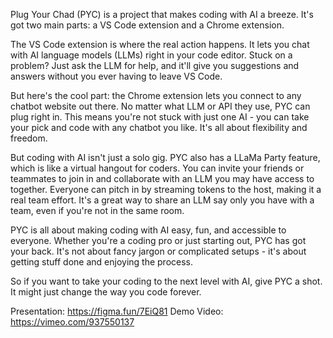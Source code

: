 Plug Your Chad (PYC) is a project that makes coding with AI a breeze. It's got two main parts: a VS Code extension and a Chrome extension.

The VS Code extension is where the real action happens. It lets you chat with AI language models (LLMs) right in your code editor. Stuck on a problem? Just ask the LLM for help, and it'll give you suggestions and answers without you ever having to leave VS Code.

But here's the cool part: the Chrome extension lets you connect to any chatbot website out there. No matter what LLM or API they use, PYC can plug right in. This means you're not stuck with just one AI - you can take your pick and code with any chatbot you like. It's all about flexibility and freedom.

But coding with AI isn't just a solo gig. PYC also has a LLaMa Party feature, which is like a virtual hangout for coders. You can invite your friends or teammates to join in and collaborate with an LLM you may have access to together. Everyone can pitch in by streaming tokens to the host, making it a real team effort. It's a great way to share an LLM say only you have with a team, even if you're not in the same room.

PYC is all about making coding with AI easy, fun, and accessible to everyone. Whether you're a coding pro or just starting out, PYC has got your back. It's not about fancy jargon or complicated setups - it's about getting stuff done and enjoying the process.

So if you want to take your coding to the next level with AI, give PYC a shot. It might just change the way you code forever.

Presentation: https://figma.fun/7EiQ81
Demo Video: https://vimeo.com/937550137